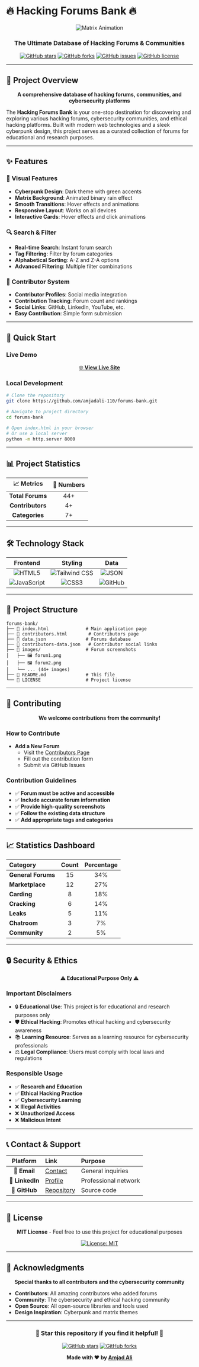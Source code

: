 # 🔥 Hacking Forums Bank 🔥

<div align="center">

![Matrix Animation](https://media4.giphy.com/media/v1.Y2lkPTc5MGI3NjExZmRwMTJpYXp0OHk1MTVjbnE3MXBvOTAyMDE5bGVmemc1Mnp0YWdtayZlcD12MV9pbnRlcm5hbF9naWZfYnlfaWQmY3Q9Zw/RbDKaczqWovIugyJmW/giphy.gif)

### **The Ultimate Database of Hacking Forums & Communities**

[![GitHub stars](https://img.shields.io/github/stars/amjadali-110/forums-bank?style=for-the-badge&color=00ff41)](https://github.com/amjadali-110/forums-bank/stargazers)
[![GitHub forks](https://img.shields.io/github/forks/amjadali-110/forums-bank?style=for-the-badge&color=00ff41)](https://github.com/amjadali-110/forums-bank/network)
[![GitHub issues](https://img.shields.io/github/issues/amjadali-110/forums-bank?style=for-the-badge&color=00ff41)](https://github.com/amjadali-110/forums-bank/issues)
[![GitHub license](https://img.shields.io/github/license/amjadali-110/forums-bank?style=for-the-badge&color=00ff41)](https://github.com/amjadali-110/forums-bank/blob/main/LICENSE)

</div>

---

## 🎯 **Project Overview**

<div align="center">

**A comprehensive database of hacking forums, communities, and cybersecurity platforms**

</div>

The **Hacking Forums Bank** is your one-stop destination for discovering and exploring various hacking forums, cybersecurity communities, and ethical hacking platforms. Built with modern web technologies and a sleek cyberpunk design, this project serves as a curated collection of forums for educational and research purposes.

---

## ✨ **Features**


### 🎨 **Visual Features**
- **Cyberpunk Design**: Dark theme with green accents
- **Matrix Background**: Animated binary rain effect
- **Smooth Transitions**: Hover effects and animations
- **Responsive Layout**: Works on all devices
- **Interactive Cards**: Hover effects and click animations

### 🔍 **Search & Filter**
- **Real-time Search**: Instant forum search
- **Tag Filtering**: Filter by forum categories
- **Alphabetical Sorting**: A-Z and Z-A options
- **Advanced Filtering**: Multiple filter combinations

### 👥 **Contributor System**
- **Contributor Profiles**: Social media integration
- **Contribution Tracking**: Forum count and rankings
- **Social Links**: GitHub, LinkedIn, YouTube, etc.
- **Easy Contribution**: Simple form submission

---

## 🚀 **Quick Start**

### **Live Demo**
<div align="center">

[🌐 **View Live Site**](https://forums-bank.codegrills.com/)

</div>

### **Local Development**

```bash
# Clone the repository
git clone https://github.com/amjadali-110/forums-bank.git

# Navigate to project directory
cd forums-bank

# Open index.html in your browser
# Or use a local server
python -m http.server 8000
```

---

## 📊 **Project Statistics**

<div align="center">

| 📈 **Metrics** | 🔢 **Numbers** |
|:---:|:---:|
| **Total Forums** | 44+ |
| **Contributors** | 4+ |
| **Categories** | 7+ |

</div>

---

## 🛠️ **Technology Stack**

<div align="center">

| **Frontend** | **Styling** | **Data** |
|:---:|:---:|:---:|
| ![HTML5](https://img.shields.io/badge/HTML5-E34F26?style=for-the-badge&logo=html5&logoColor=white) | ![Tailwind CSS](https://img.shields.io/badge/Tailwind_CSS-38B2AC?style=for-the-badge&logo=tailwind-css&logoColor=white) | ![JSON](https://img.shields.io/badge/json-5E5C5C?style=for-the-badge&logo=json&logoColor=white) |
| ![JavaScript](https://img.shields.io/badge/JavaScript-F7DF1E?style=for-the-badge&logo=javascript&logoColor=black) | ![CSS3](https://img.shields.io/badge/CSS3-1572B6?style=for-the-badge&logo=css3&logoColor=white) | ![GitHub](https://img.shields.io/badge/GitHub-100000?style=for-the-badge&logo=github&logoColor=white) |

</div>



---

## 📁 **Project Structure**

```
forums-bank/
├── 📄 index.html              # Main application page
├── 📄 contributors.html        # Contributors page
├── 📄 data.json               # Forums database
├── 📄 contributors-data.json   # Contributor social links
├── 📁 images/                 # Forum screenshots
│   ├── 🖼️ forum1.png
│   ├── 🖼️ forum2.png
│   └── ... (44+ images)
├── 📄 README.md               # This file
└── 📄 LICENSE                 # Project license
```

---

## 🤝 **Contributing**

<div align="center">

**We welcome contributions from the community!**

</div>

### **How to Contribute**


- **Add a New Forum**
   - Visit the [Contributors Page](https://forums-bank.codegrills.com/contributors.html)
   - Fill out the contribution form
   - Submit via GitHub Issues

### **Contribution Guidelines**

- ✅ **Forum must be active and accessible**
- ✅ **Include accurate forum information**
- ✅ **Provide high-quality screenshots**
- ✅ **Follow the existing data structure**
- ✅ **Add appropriate tags and categories**

---

## 📈 **Statistics Dashboard**

<div align="center">

| **Category** | **Count** | **Percentage** |
|:---|:---:|:---:|
| **General Forums** | 15 | 34% |
| **Marketplace** | 12 | 27% |
| **Carding** | 8 | 18% |
| **Cracking** | 6 | 14% |
| **Leaks** | 5 | 11% |
| **Chatroom** | 3 | 7% |
| **Community** | 2 | 5% |

</div>

---

## 🔒 **Security & Ethics**

<div align="center">

**⚠️ Educational Purpose Only ⚠️**

</div>

### **Important Disclaimers**
- 🔒 **Educational Use**: This project is for educational and research purposes only
- 🛡️ **Ethical Hacking**: Promotes ethical hacking and cybersecurity awareness
- 📚 **Learning Resource**: Serves as a learning resource for cybersecurity professionals
- ⚖️ **Legal Compliance**: Users must comply with local laws and regulations

### **Responsible Usage**
- ✅ **Research and Education**
- ✅ **Ethical Hacking Practice**
- ✅ **Cybersecurity Learning**
- ❌ **Illegal Activities**
- ❌ **Unauthorized Access**
- ❌ **Malicious Intent**

---

## 📞 **Contact & Support**

<div align="center">

| **Platform** | **Link** | **Purpose** |
|:---:|:---|:---|
| 📧 **Email** | [Contact](mailto:110amjadali786@gmail.com) | General inquiries |
| 💼 **LinkedIn** | [Profile](https://linkedin.com/in/amjadali110/) | Professional network |
| 🐙 **GitHub** | [Repository](https://github.com/amjadali-110/forums-bank) | Source code |

</div>

---

## 📄 **License**

<div align="center">

**MIT License** - Feel free to use this project for educational purposes

[![License: MIT](https://img.shields.io/badge/License-MIT-yellow.svg?style=for-the-badge)](https://opensource.org/licenses/MIT)

</div>

---

## 🙏 **Acknowledgments**

<div align="center">

**Special thanks to all contributors and the cybersecurity community**

</div>

- **Contributors**: All amazing contributors who added forums
- **Community**: The cybersecurity and ethical hacking community
- **Open Source**: All open-source libraries and tools used
- **Design Inspiration**: Cyberpunk and matrix themes

---

<div align="center">

### **🌟 Star this repository if you find it helpful! 🌟**

[![GitHub stars](https://img.shields.io/github/stars/amjadali-110/forums-bank?style=social)](https://github.com/amjadali-110/forums-bank/stargazers)
[![GitHub forks](https://img.shields.io/github/forks/amjadali-110/forums-bank?style=social)](https://github.com/amjadali-110/forums-bank/network)

**Made with ❤️ by [Amjad Ali](https://linkedin.com/in/amjadali110)**

</div>
